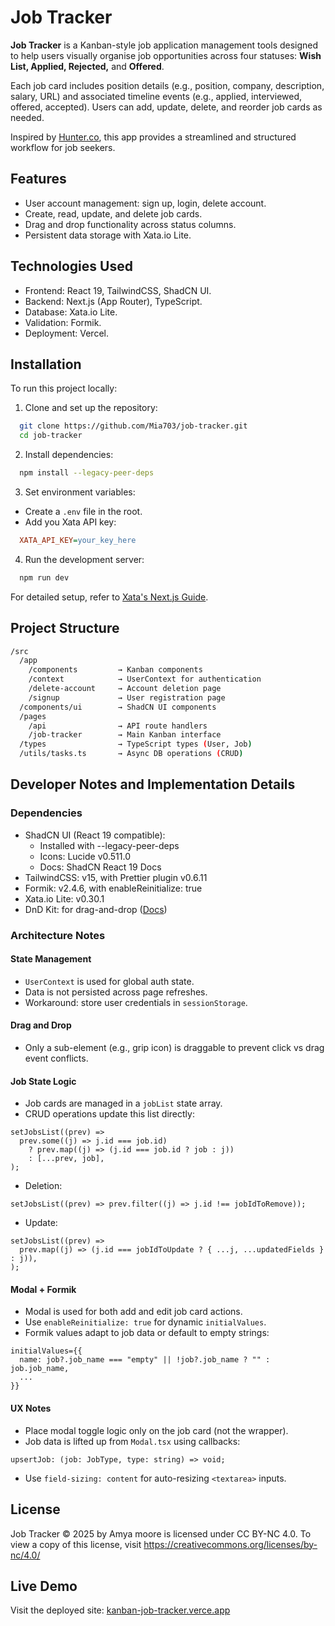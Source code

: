 # Job Tracker

**Job Tracker** is a Kanban-style job application management tools designed to help users visually organise job opportunities across four statuses: **Wish List, Applied, Rejected,** and **Offered**.

Each job card includes position details (e.g., position, company, description, salary, URL) and associated timeline events (e.g., applied, interviewed, offered, accepted). Users can add, update, delete, and reorder job cards as needed.

Inspired by [Hunter.co](https://huntr.co/), this app provides a streamlined and structured workflow for job seekers.

## Features

- User account management: sign up, login, delete account.
- Create, read, update, and delete job cards.
- Drag and drop functionality across status columns.
- Persistent data storage with Xata.io Lite.

## Technologies Used

- Frontend: React 19, TailwindCSS, ShadCN UI.
- Backend: Next.js (App Router), TypeScript.
- Database: Xata.io Lite.
- Validation: Formik.
- Deployment: Vercel.

## Installation

To run this project locally:

1. Clone and set up the repository:

```bash
  git clone https://github.com/Mia703/job-tracker.git
  cd job-tracker
```

2. Install dependencies:

```bash
  npm install --legacy-peer-deps
```

3. Set environment variables:

- Create a `.env` file in the root.
- Add you Xata API key:

```ini
  XATA_API_KEY=your_key_here
```

4. Run the development server:

```bash
  npm run dev
```

For detailed setup, refer to [Xata's Next.js Guide](https://lite.xata.io/docs/getting-started/nextjs).

## Project Structure

```bash
/src
  /app
    /components         → Kanban components
    /context            → UserContext for authentication
    /delete-account     → Account deletion page
    /signup             → User registration page
  /components/ui        → ShadCN UI components
  /pages
    /api                → API route handlers
    /job-tracker        → Main Kanban interface
  /types                → TypeScript types (User, Job)
  /utils/tasks.ts       → Async DB operations (CRUD)
```

## Developer Notes and Implementation Details

### Dependencies

- ShadCN UI (React 19 compatible):
  - Installed with --legacy-peer-deps
  - Icons: Lucide v0.511.0
  - Docs: ShadCN React 19 Docs
- TailwindCSS: v15, with Prettier plugin v0.6.11
- Formik: v2.4.6, with enableReinitialize: true
- Xata.io Lite: v0.30.1
- DnD Kit: for drag-and-drop ([Docs](https://dndkit.com/))

### Architecture Notes

#### State Management

- `UserContext` is used for global auth state.
- Data is not persisted across page refreshes.
- Workaround: store user credentials in `sessionStorage`.

#### Drag and Drop

- Only a sub-element (e.g., grip icon) is draggable to prevent click vs drag event conflicts.

#### Job State Logic

- Job cards are managed in a `jobList` state array.
- CRUD operations update this list directly:

```tsx
setJobsList((prev) =>
  prev.some((j) => j.id === job.id)
    ? prev.map((j) => (j.id === job.id ? job : j))
    : [...prev, job],
);
```

- Deletion:

```tsx
setJobsList((prev) => prev.filter((j) => j.id !== jobIdToRemove));
```

- Update:

```tsx
setJobsList((prev) =>
  prev.map((j) => (j.id === jobIdToUpdate ? { ...j, ...updatedFields } : j)),
);
```

#### Modal + Formik

- Modal is used for both add and edit job card actions.
- Use `enableReinitialize: true` for dynamic `initialValues`.
- Formik values adapt to job data or default to empty strings:

```tsx
initialValues={{
  name: job?.job_name === "empty" || !job?.job_name ? "" : job.job_name,
  ...
}}
```

#### UX Notes

- Place modal toggle logic only on the job card (not the wrapper).
- Job data is lifted up from `Modal.tsx` using callbacks:

```tsx
upsertJob: (job: JobType, type: string) => void;
```

- Use `field-sizing: content` for auto-resizing `<textarea>` inputs.

## License

Job Tracker © 2025 by Amya moore is licensed under CC BY-NC 4.0. To view a copy of this license, visit <https://creativecommons.org/licenses/by-nc/4.0/>

## Live Demo

Visit the deployed site: [kanban-job-tracker.verce.app](https://kanban-job-tracker.vercel.app/)
